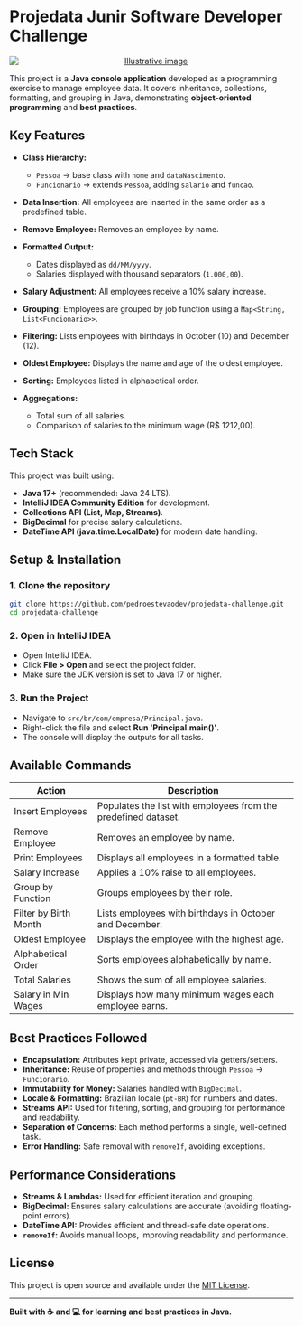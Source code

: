 # Projedata Junir Software Developer Challenge

<p style="text-align: center; display: block; margin: 0 auto;">
    <a href="https://www.pedroestevao.com">
        <img src="https://res.cloudinary.com/dge3g9rcw/image/upload/v1755645513/logo-projedata_uwvhzc.webp" alt="Illustrative image" style="display: block; margin: 0 auto;" />
    </a>
</p>

This project is a **Java console application** developed as a programming exercise to manage employee data. It covers inheritance, collections, formatting, and grouping in Java, demonstrating **object-oriented programming** and **best practices**.

## Key Features

* **Class Hierarchy:**

  * `Pessoa` → base class with `nome` and `dataNascimento`.
  * `Funcionario` → extends `Pessoa`, adding `salario` and `funcao`.
* **Data Insertion:** All employees are inserted in the same order as a predefined table.
* **Remove Employee:** Removes an employee by name.
* **Formatted Output:**

  * Dates displayed as `dd/MM/yyyy`.
  * Salaries displayed with thousand separators (`1.000,00`).
* **Salary Adjustment:** All employees receive a 10% salary increase.
* **Grouping:** Employees are grouped by job function using a `Map<String, List<Funcionario>>`.
* **Filtering:** Lists employees with birthdays in October (10) and December (12).
* **Oldest Employee:** Displays the name and age of the oldest employee.
* **Sorting:** Employees listed in alphabetical order.
* **Aggregations:**

  * Total sum of all salaries.
  * Comparison of salaries to the minimum wage (R\$ 1212,00).

## Tech Stack

This project was built using:

* **Java 17+** (recommended: Java 24 LTS).
* **IntelliJ IDEA Community Edition** for development.
* **Collections API (List, Map, Streams)**.
* **BigDecimal** for precise salary calculations.
* **DateTime API (java.time.LocalDate)** for modern date handling.

## Setup & Installation

### 1. Clone the repository

```bash
git clone https://github.com/pedroestevaodev/projedata-challenge.git
cd projedata-challenge
```

### 2. Open in IntelliJ IDEA

* Open IntelliJ IDEA.
* Click **File > Open** and select the project folder.
* Make sure the JDK version is set to Java 17 or higher.

### 3. Run the Project

* Navigate to `src/br/com/empresa/Principal.java`.
* Right-click the file and select **Run 'Principal.main()'**.
* The console will display the outputs for all tasks.

## Available Commands

| Action                | Description                                                    |
| --------------------- | -------------------------------------------------------------- |
| Insert Employees      | Populates the list with employees from the predefined dataset. |
| Remove Employee       | Removes an employee by name.                                   |
| Print Employees       | Displays all employees in a formatted table.                   |
| Salary Increase       | Applies a 10% raise to all employees.                          |
| Group by Function     | Groups employees by their role.                                |
| Filter by Birth Month | Lists employees with birthdays in October and December.        |
| Oldest Employee       | Displays the employee with the highest age.                    |
| Alphabetical Order    | Sorts employees alphabetically by name.                        |
| Total Salaries        | Shows the sum of all employee salaries.                        |
| Salary in Min Wages   | Displays how many minimum wages each employee earns.           |

## Best Practices Followed

* **Encapsulation:** Attributes kept private, accessed via getters/setters.
* **Inheritance:** Reuse of properties and methods through `Pessoa` → `Funcionario`.
* **Immutability for Money:** Salaries handled with `BigDecimal`.
* **Locale & Formatting:** Brazilian locale (`pt-BR`) for numbers and dates.
* **Streams API:** Used for filtering, sorting, and grouping for performance and readability.
* **Separation of Concerns:** Each method performs a single, well-defined task.
* **Error Handling:** Safe removal with `removeIf`, avoiding exceptions.

## Performance Considerations

* **Streams & Lambdas:** Used for efficient iteration and grouping.
* **BigDecimal:** Ensures salary calculations are accurate (avoiding floating-point errors).
* **DateTime API:** Provides efficient and thread-safe date operations.
* **`removeIf`:** Avoids manual loops, improving readability and performance.

## License

This project is open source and available under the [MIT License](https://mit-license.org/).

---

**Built with ☕ and 💻 for learning and best practices in Java.**
